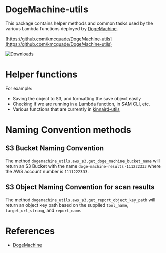 # DogeMachine-utils

This package contains helper methods and common tasks used by the various Lambda functions deployed by [DogeMachine](https://github.com/kmcquade/DogeMachine).

[https://github.com/kmcquade/DogeMachine-utils](https://github.com/kmcquade/DogeMachine-utils)

[![Downloads](https://pepy.tech/badge/DogeMachine-utils)](https://pepy.tech/project/DogeMachine-utils)

# Helper functions

For example:

* Saving the object to S3, and formatting the save object easily
* Checking if we are running in a Lambda function, in SAM CLI, etc.
* Various functions that are currently in [kinnaird-utils](https://pypi.org/project/kinnaird-utils/)

# Naming Convention methods

## S3 Bucket Naming Convention

The method `dogemachine_utils.aws_s3.get_doge_machine_bucket_name` will return an S3 Bucket with the name `doge-machine-results-111222333` where the AWS account number is `1111222333`.

## S3 Object Naming Convention for scan results

The method `dogemachine_utils.aws_s3.get_report_object_key_path` will return an object key path based on the supplied `tool_name`, `target_url_string`, and `report_name`.


# References

* [DogeMachine](https://github.com/kmcquade/DogeMachine)

